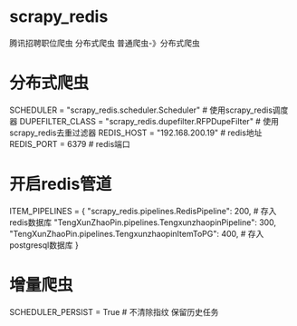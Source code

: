 # scrapy_redis
腾讯招聘职位爬虫
分布式爬虫
普通爬虫-》分布式爬虫
# 分布式爬虫
SCHEDULER = "scrapy_redis.scheduler.Scheduler"  # 使用scrapy_redis调度器
DUPEFILTER_CLASS = "scrapy_redis.dupefilter.RFPDupeFilter"  # 使用scrapy_redis去重过滤器
REDIS_HOST = "192.168.200.19"  # redis地址
REDIS_PORT = 6379  # redis端口
# 开启redis管道
ITEM_PIPELINES = {
    "scrapy_redis.pipelines.RedisPipeline": 200,  # 存入redis数据库
    "TengXunZhaoPin.pipelines.TengxunzhaopinPipeline": 300, 
    "TengXunZhaoPin.pipelines.TengxunzhaopinItemToPG": 400,  # 存入postgresql数据库
}

# 增量爬虫
SCHEDULER_PERSIST = True  # 不清除指纹 保留历史任务
